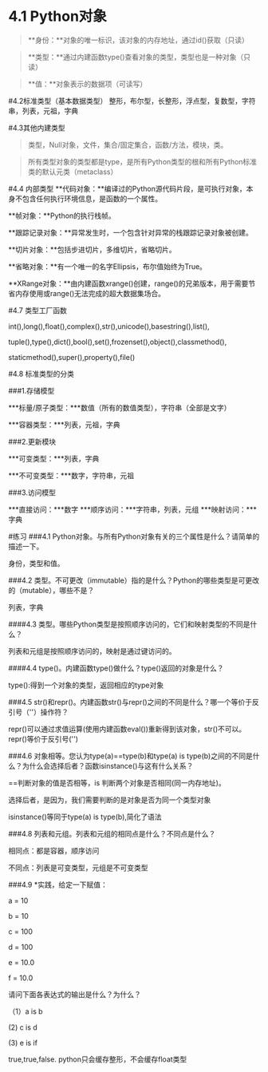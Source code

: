 # 4.1 Python对象
> **身份：**对象的唯一标识，该对象的内存地址，通过id()获取（只读）

> **类型：**通过内建函数type()查看对象的类型，类型也是一种对象（只读）

> **值：**对象表示的数据项（可读写）

#4.2标准类型（基本数据类型）
整形，布尔型，长整形，浮点型，复数型，字符串，列表，元祖，字典

#4.3其他内建类型
>类型，Null对象，文件，集合/固定集合，函数/方法，模块，类。

>所有类型对象的类型都是type，是所有Python类型的根和所有Python标准类的默认元类（metaclass）

#4.4 内部类型
**代码对象：**编译过的Python源代码片段，是可执行对象，本身不包含任何执行环境信息，是函数的一个属性。

**帧对象：**Python的执行栈帧。

**跟踪记录对象：**异常发生时，一个包含针对异常的栈跟踪记录对象被创建。

**切片对象：**包括步进切片，多维切片，省略切片。

**省略对象：**有一个唯一的名字Ellipsis，布尔值始终为True。

**XRange对象：**由内建函数xrange()创建，range()的兄弟版本，用于需要节省内存使用或range()无法完成的超大数据集场合。

#4.7 类型工厂函数

int(),long(),float(),complex(),str(),unicode(),basestring(),list(),

tuple(),type(),dict(),bool(),set(),frozenset(),object(),classmethod(),

staticmethod(),super(),property(),file()

#4.8 标准类型的分类

###1.存储模型

***标量/原子类型：***数值（所有的数值类型），字符串（全部是文字）

***容器类型：***列表，元祖，字典

###2.更新模块

***可变类型：***列表，字典

***不可变类型：***数字，字符串，元祖

###3.访问模型

***直接访问：***数字
***顺序访问：***字符串，列表，元组
***映射访问：***字典

#练习
###4.1 Python对象。与所有Python对象有关的三个属性是什么？请简单的描述一下。

身份，类型和值。

###4.2 类型。不可更改（immutable）指的是什么？Python的哪些类型是可更改的（mutable），哪些不是？

列表，字典

####4.3 类型。哪些Python类型是按照顺序访问的，它们和映射类型的不同是什么？

列表和元组是按照顺序访问的，映射是通过键访问的。

####4.4 type()。内建函数type()做什么？type()返回的对象是什么？

type():得到一个对象的类型，返回相应的type对象

###4.5 str()和repr()。内建函数str()与repr()之间的不同是什么？哪一个等价于反引号（''）操作符？

repr()可以通过求值运算(使用内建函数eval())重新得到该对象，str()不可以。repr()等价于反引号('')

###4.6 对象相等。您认为type(a)==type(b)和type(a) is type(b)之间的不同是什么？为什么会选择后者？函数isinstance()与这有什么关系？

==判断对象的值是否相等，is 判断两个对象是否相同(同一内存地址)。

选择后者，是因为，我们需要判断的是对象是否为同一个类型对象

isinstance()等同于type(a) is type(b),简化了语法

###4.8 列表和元组。列表和元组的相同点是什么？不同点是什么？

相同点：都是容器，顺序访问

不同点：列表是可变类型，元组是不可变类型

###4.9 *实践，给定一下赋值：

a = 10

b = 10

c = 100

d = 100

e = 10.0

f = 10.0

请问下面各表达式的输出是什么？为什么？

（1）a is b

 (2) c is d
 
 (3) e is if
 
 true,true,false.
 python只会缓存整形，不会缓存float类型








